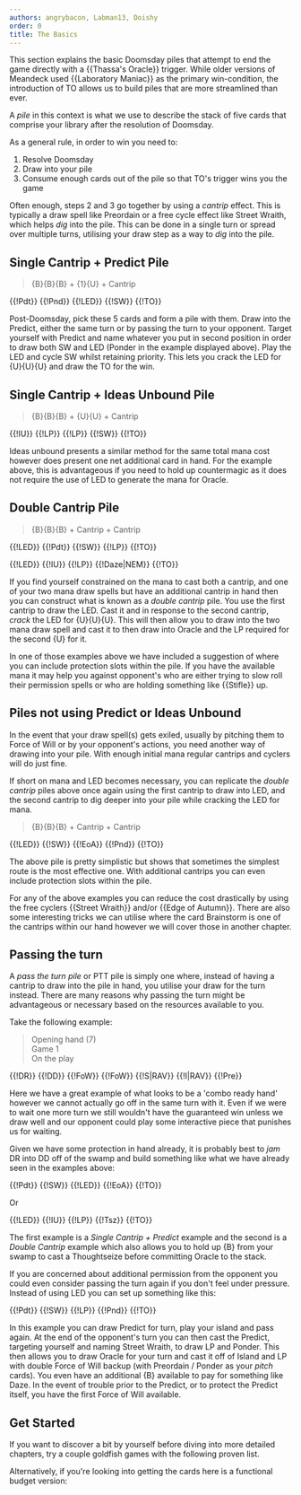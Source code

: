 ```yaml
---
authors: angrybacon, Labman13, Doishy
order: 0
title: The Basics
---
```


This section explains the basic Doomsday piles that attempt to end the game
directly with a {{Thassa's Oracle}} trigger. While older versions of Meandeck
used {{Laboratory Maniac}} as the primary win-condition, the introduction of TO
allows us to build piles that are more streamlined than ever.

A *pile* in this context is what we use to describe the stack of five cards that
comprise your library after the resolution of Doomsday.

As a general rule, in order to win you need to:

1. Resolve Doomsday
1. Draw into your pile
1. Consume enough cards out of the pile so that TO's trigger wins you the game

Often enough, steps 2 and 3 go together by using a *cantrip* effect. This is
typically a draw spell like Preordain or a free cycle effect like Street Wraith,
which helps *dig* into the pile. This can be done in a single turn or spread
over multiple turns, utilising your draw step as a way to *dig* into the pile.

## Single Cantrip + Predict Pile

> {B}{B}{B} + {1}{U} + Cantrip

<row variant="pile">{{!Pdt}} {{!Pnd}} {{!LED}} {{!SW}} {{!TO}}</row>

Post-Doomsday, pick these 5 cards and form a pile with them. Draw into the
Predict, either the same turn or by passing the turn to your opponent. Target
yourself with Predict and name whatever you put in second position in order to
draw both SW and LED (Ponder in the example displayed above). Play the LED and
cycle SW whilst retaining priority. This lets you crack the LED for {U}{U}{U}
and draw the TO for the win.

## Single Cantrip + Ideas Unbound Pile

> {B}{B}{B} + {U}{U} + Cantrip

<row variant="pile">{{!IU}} {{!LP}} {{!LP}} {{!SW}} {{!TO}}</row>

Ideas unbound presents a similar method for the same total mana cost however
does present one net additional card in hand. For the example above, this is
advantageous if you need to hold up countermagic as it does not require the use
of LED to generate the mana for Oracle.

## Double Cantrip Pile

> {B}{B}{B} + Cantrip + Cantrip

<row variant="pile">{{!LED}} {{!Pdt}} {{!SW}} {{!LP}} {{!TO}}</row>

<row variant="pile">{{!LED}} {{!IU}} {{!LP}} {{!Daze|NEM}} {{!TO}}</row>

If you find yourself constrained on the mana to cast both a cantrip, and one of
your two mana draw spells but have an additional cantrip in hand then you can
construct what is known as a *double cantrip* pile. You use the first cantrip to
draw the LED. Cast it and in response to the second cantrip, *crack* the LED for
{U}{U}{U}. This will then allow you to draw into the two mana draw spell and
cast it to then draw into Oracle and the LP required for the second {U} for it.

In one of those examples above we have included a suggestion of where you can
include protection slots within the pile. If you have the available mana it may
help you against opponent's who are either trying to slow roll their permission
spells or who are holding something like {{Stifle}} up.

## Piles not using Predict or Ideas Unbound

In the event that your draw spell(s) gets exiled, usually by pitching them to
Force of Will or by your opponent's actions, you need another way of drawing
into your pile. With enough initial mana regular cantrips and cyclers will do
just fine.

If short on mana and LED becomes necessary, you can replicate the *double
cantrip* piles above once again using the first cantrip to draw into LED, and
the second cantrip to dig deeper into your pile while cracking the LED for mana.

> {B}{B}{B} + Cantrip + Cantrip

<row variant="pile">{{!LED}} {{!SW}} {{!EoA}} {{!Pnd}} {{!TO}}</row>

The above pile is pretty simplistic but shows that sometimes the simplest route
is the most effective one. With additional cantrips you can even include
protection slots within the pile.

For any of the above examples you can reduce the cost drastically by using the
free cyclers {{Street Wraith}} and/or {{Edge of Autumn}}. There are also some
interesting tricks we can utilise where the card Brainstorm is one of the
cantrips within our hand however we will cover those in another chapter.

## Passing the turn

A *pass the turn pile* or PTT pile is simply one where, instead of having a
cantrip to draw into the pile in hand, you utilise your draw for the turn
instead. There are many reasons why passing the turn might be advantageous or
necessary based on the resources available to you.

Take the following example:

> Opening hand (7)  
> Game 1  
> On the play

<row variant="hand">{{!DR}} {{!DD}} {{!FoW}} {{!FoW}} {{!S|RAV}} {{!I|RAV}} {{!Pre}}</row>

Here we have a great example of what looks to be a 'combo ready hand' however we
cannot actually go off in the same turn with it. Even if we were to wait one
more turn we still wouldn't have the guaranteed win unless we draw well and our
opponent could play some interactive piece that punishes us for waiting.

Given we have some protection in hand already, it is probably best to *jam* DR
into DD off of the swamp and build something like what we have already seen in
the examples above:

<row variant="pile">{{!Pdt}} {{!SW}} {{!LED}} {{!EoA}} {{!TO}}</row>

Or

<row variant="pile">{{!LED}} {{!IU}} {{!LP}} {{!Tsz}} {{!TO}}</row>

The first example is a *Single Cantrip + Predict* example and the second is a
*Double Cantrip* example which also allows you to hold up {B} from your swamp to
cast a Thoughtseize before committing Oracle to the stack.

If you are concerned about additional permission from the opponent you could
even consider passing the turn again if you don't feel under pressure. Instead
of using LED you can set up something like this:

<row variant="pile">{{!Pdt}} {{!SW}} {{!LP}} {{!Pnd}} {{!TO}}</row>

In this example you can draw Predict for turn, play your island and pass again.
At the end of the opponent's turn you can then cast the Predict, targeting
yourself and naming Street Wraith, to draw LP and Ponder. This then allows you
to draw Oracle for your turn and cast it off of Island and LP with double Force
of Will backup (with Preordain / Ponder as your *pitch* cards). You even have an
additional {B} available to pay for something like Daze. In the event of trouble
prior to the Predict, or to protect the Predict itself, you have the first Force
of Will available.

## Get Started

If you want to discover a bit by yourself before diving into more detailed
chapters, try a couple goldfish games with the following proven list.

<deck path="meandeck.ubr.txt" />

Alternatively, if you're looking into getting the cards here is a functional
budget version:

<deck path="meandeck.budget.txt" />
